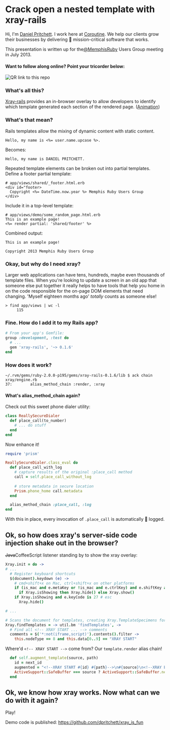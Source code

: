 # Crack open a nested template with xray-rails

Hi, I'm [Daniel Pritchett](http://dpritchett.net).  I work here at [Coroutine](http://coroutine.com).  We help our clients grow their businesses by delivering :satellite: mission-critical software that works.

This presentation is written up for the[@MemphisRuby](http://twitter.com/memphisruby) Users Group meeting in July 2013.

#### Want to follow along online? Point your tricorder below:

![QR link to this repo](http://bitly.com/13bjKyP.qrcode)

### What's all this?
[Xray-rails](https://github.com/brentd/xray-rails) provides an in-browser overlay to allow developers to identify which template generated each section of the rendered page. ([Animation](http://f.cl.ly/items/1A0o3y1y3Q13103V3F1l/xray-rails-large.gif))

### What's that mean?
Rails templates allow the mixing of dynamic content with static content.

```erb
Hello, my name is <%= user.name.upcase %>.
```

Becomes:
```
Hello, my name is DANIEL PRITCHETT.
```


Repeated template elements can be broken out into partial templates.  Define a footer partial template:

```erb
# app/views/shared/_footer.html.erb
<div id="footer>
  Copyright <%= DateTime.now.year %> Memphis Ruby Users Group
</div>
```

Include it in a top-level template:

```erb
# app/views/demo/some_random_page.html.erb
This is an example page!
<%= render partial: 'shared/footer' %>
```

Combined output:

```
This is an example page!

Copyright 2013 Memphis Ruby Users Group
```

### Okay, but why do I need xray?
Larger web applications can have tens, hundreds, maybe even thousands of template files.  When you're looking to update a screen in an old app that someone else put together it really helps to have tools that help you home in on the code responsible for the on-page DOM elements that need changing.  'Myself eighteen months ago' _totally_ counts as someone else!

```
> find app/views | wc -l
     115
```

### Fine.  How do I add it to my Rails app?
```ruby
# From your app's Gemfile:
group :development, :test do
  # ...
  gem 'xray-rails', '~> 0.1.6'
end
```

### How does it work?
```
~/.rvm/gems/ruby-2.0.0-p195/gems/xray-rails-0.1.6/lib $ ack chain
xray/engine.rb
37:        alias_method_chain :render, :xray
```

#### What's alias_method_chain again?

Check out this sweet phone dialer utility:
```ruby
class ReallySecureDialer
  def place_call(to_number)
    # ... do stuff
  end
end
```

Now enhance it!
```ruby
require 'prism'

ReallySecureDialer.class_eval do
  def place_call_with_log
    # capture results of the original :place_call method
    call = self.place_call_without_log
    
    # store metadata in secure location
    Prism.phone_home call.metadata
  end

  alias_method_chain :place_call, :log
end
```

With this in place, every invocation of `.place_call` is automatically :notebook: logged.

## Ok, so how does xray's server-side code injection shake out in the browser?

<del>Java</del>CoffeeScript listener standing by to show the xray overlay:
```coffee
Xray.init = do ->
# ...
  # Register keyboard shortcuts
  $(document).keydown (e) ->
    # cmd+shift+x on Mac, ctrl+shift+x on other platforms
    if (is_mac and e.metaKey or !is_mac and e.ctrlKey) and e.shiftKey and e.keyCode is 88
      if Xray.isShowing then Xray.hide() else Xray.show()
    if Xray.isShowing and e.keyCode is 27 # esc
      Xray.hide()

# ...

# Scans the document for templates, creating Xray.TemplateSpecimens for them.
Xray.findTemplates = -> util.bm 'findTemplates', ->
  # Find all <!-- XRAY START ... --> comments
  comments = $('*:not(iframe,script)').contents().filter ->
    this.nodeType == 8 and this.data[0..9] == "XRAY START"
```

Where'd `<!-- XRAY START -->` come from?  Our `template.render` alias chain!
```ruby
  def self.augment_template(source, path)
    id = next_id
    augmented = "<!--XRAY START #{id} #{path}-->\n#{source}\n<!--XRAY END #{id}-->"
    ActiveSupport::SafeBuffer === source ? ActiveSupport::SafeBuffer.new(augmented) : augmented
  end
```

## Ok, we know how xray works.  Now what can we do with it again?
Play!

Demo code is published: https://github.com/dpritchett/xray_is_fun
